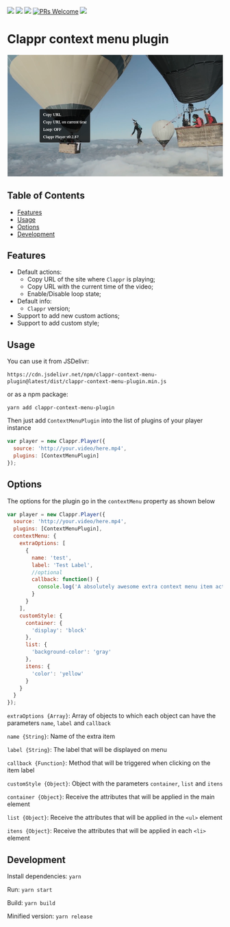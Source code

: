 [![](https://data.jsdelivr.com/v1/package/npm/clappr-context-menu-plugin/badge)](https://www.jsdelivr.com/package/npm/clappr-context-menu-plugin)
[![](https://img.shields.io/npm/v/clappr-context-menu-plugin.svg?style=flat-square)](https://npmjs.org/package/clappr-context-menu-plugin)
[![](https://img.shields.io/npm/dt/clappr-context-menu-plugin.svg?style=flat-square)](https://npmjs.org/package/clappr-context-menu-plugin)
[![PRs Welcome](https://img.shields.io/badge/PRs-welcome-brightgreen.svg?style=flat-square)](http://makeapullrequest.com)
[![](https://img.shields.io/github/license/joaopaulovieira/clappr-context-menu-plugin?style=flat-square)](https://github.com/joaopaulovieira/clappr-context-menu-plugin/blob/master/LICENSE)

# Clappr context menu plugin
![screenshot](screenshot.png)

## Table of Contents
- [Features](https://github.com/joaopaulovieira/clappr-context-menu-plugin#Features)
- [Usage](https://github.com/joaopaulovieira/clappr-context-menu-plugin#Usage)
- [Options](https://github.com/joaopaulovieira/clappr-context-menu-plugin#Options)
- [Development](https://github.com/joaopaulovieira/clappr-context-menu-plugin#Development)

## Features
- Default actions:
  - Copy URL of the site where `Clappr` is playing;
  - Copy URL with the current time of the video;
  - Enable/Disable loop state;
- Default info:
  - `Clappr` version;
- Support to add new custom actions;
- Support to add custom style;

## Usage
You can use it from JSDelivr:
```
https://cdn.jsdelivr.net/npm/clappr-context-menu-plugin@latest/dist/clappr-context-menu-plugin.min.js
```
or as a npm package:
```
yarn add clappr-context-menu-plugin
```
Then just add `ContextMenuPlugin` into the list of plugins of your player instance
```javascript
var player = new Clappr.Player({
  source: 'http://your.video/here.mp4',
  plugins: [ContextMenuPlugin]
});
```

## Options
The options for the plugin go in the `contextMenu` property as shown below
```javascript
var player = new Clappr.Player({
  source: 'http://your.video/here.mp4',
  plugins: [ContextMenuPlugin],
  contextMenu: {
    extraOptions: [
      {
        name: 'test',
        label: 'Test Label',
        //optional
        callback: function() {
          console.log('A absolutely awesome extra context menu item action')
        }
      }
    ],
    customStyle: {
      container: {
        'display': 'block'
      },
      list: {
        'background-color': 'gray'
      },
      itens: {
        'color': 'yellow'
      }
    }
  }
});
```
`extraOptions {Array}`: Array of objects to which each object can have the parameters `name`, `label` and `callback`

`name {String}`: Name of the extra item

`label {String}`: The label that will be displayed on menu

`callback {Function}`: Method that will be triggered when clicking on the item label

`customStyle {Object}`: Object with the parameters `container`, `list` and `itens`

`container {Object}`: Receive the attributes that will be applied in the main element

`list {Object}`: Receive the attributes that will be applied in the `<ul>` element

`itens {Object}`: Receive the attributes that will be applied in each `<li>` element

## Development

Install dependencies: `yarn`

Run: `yarn start`

Build: `yarn build`

Minified version: `yarn release`
